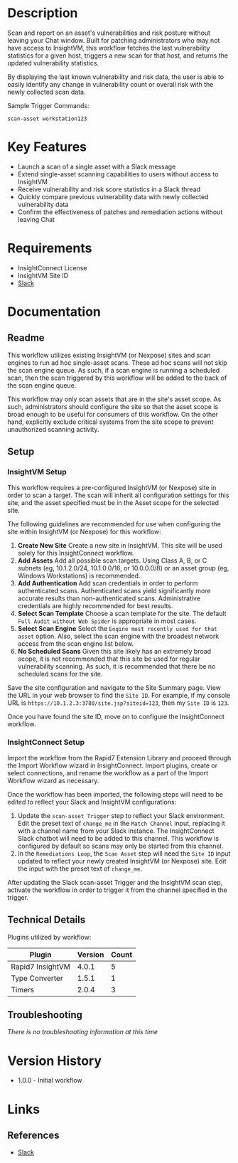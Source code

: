 # Description

Scan and report on an asset's vulnerabilities and risk posture without leaving your Chat window. Built for patching administrators who may not have access to InsightVM, this workflow fetches the last vulnerability statistics for a given host, triggers a new scan for that host, and returns the updated vulnerability statistics. 

By displaying the last known vulnerability and risk data, the user is able to easily identify any change in vulnerability count or overall risk with the newly collected scan data.

Sample Trigger Commands:

`scan-asset workstation123`

# Key Features

* Launch a scan of a single asset with a Slack message
* Extend single-asset scanning capabilities to users without access to InsightVM
* Receive vulnerability and risk score statistics in a Slack thread
* Quickly compare previous vulnerability data with newly collected vulnerability data
* Confirm the effectiveness of patches and remediation actions without leaving Chat

# Requirements

* InsightConnect License
* InsightVM Site ID
* [Slack](https://insightconnect.help.rapid7.com/docs/configure-slack-for-chatops)

# Documentation

## Readme

This workflow utilizes existing InsightVM (or Nexpose) sites and scan engines to run ad hoc single-asset scans. These ad hoc scans will not skip the scan engine queue. As such, if a scan engine is running a scheduled scan, then the scan triggered by this workflow will be added to the back of the scan engine queue.

This workflow may only scan assets that are in the site's asset scope. As such, administrators should configure the site so that the asset scope is broad enough to be useful for consumers of this workflow. On the other hand, explicitly exclude critical systems from the site scope to prevent unauthorized scanning activity.

## Setup

### InsightVM Setup

This workflow requires a pre-configured InsightVM (or Nexpose) site in order to scan a target. The scan will inherit all configuration settings for this site, and the asset specified must be in the Asset scope for the selected site.

The following guidelines are recommended for use when configuring the site within InsightVM (or Nexpose) for this workflow:

1. **Create New Site** Create a new site in InsightVM. This site will be used solely for this InsightConnect workflow.
2. **Add Assets** Add all possible scan targets. Using Class A, B, or C subnets (eg, 10.1.2.0/24, 10.1.0.0/16, or 10.0.0.0/8) or an asset group (eg, Windows Workstations) is recommended.
3. **Add Authentication** Add scan credentials in order to perform authenticated scans. Authenticated scans yield significantly more accurate results than non-authenticated scans. Administrative credentials are highly recommended for best results.
4. **Select Scan Template** Choose a scan template for the site. The default `Full Audit without Web Spider` is appropriate in most cases.
5. **Select Scan Engine** Select the `Engine most recently used for that asset` option. Also, select the scan engine with the broadest network access from the scan engine list below.
6. **No Scheduled Scans** Given this site likely has an extremely broad scope, it is not recommended that this site be used for regular vulnerability scanning. As such, it is recommended that there be no scheduled scans for the site.

Save the site configuration and navigate to the Site Summary page. View the URL in your web browser to find the `Site ID`. For example, if my console URL is `https://10.1.2.3:3780/site.jsp?siteid=123`, then my `Site ID` is `123`.

Once you have found the site ID, move on to configure the InsightConnect workflow.

### InsightConnect Setup

Import the workflow from the Rapid7 Extension Library and proceed through the Import Workflow wizard in InsightConnect. Import plugins, create or select connections, and rename the workflow as a part of the Import Workflow wizard as necessary.

Once the workflow has been imported, the following steps will need to be edited to reflect your Slack and InsightVM configurations:

1. Update the `scan-asset Trigger` step to reflect your Slack environment. Edit the preset text of `change_me` in the `Match Channel` input, replacing it with a channel name from your Slack instance. The InsightConnect Slack chatbot will need to be added to this channel. This workflow is configured by default so scans may only be started from this channel.
2. In the `Remediations Loop`, the `Scan Asset` step will need the `Site ID` input updated to reflect your newly created InsightVM (or Nexpose) site. Edit the input with the preset text of `change_me`.

After updating the Slack scan-asset Trigger and the InsightVM scan step, activate the workflow in order to trigger it from the channel specified in the trigger.

## Technical Details

Plugins utilized by workflow:

|Plugin|Version|Count|
|----|----|--------|
|Rapid7 InsightVM|4.0.1|5|
|Type Converter|1.5.1|1|
|Timers|2.0.4|3|

## Troubleshooting

_There is no troubleshooting information at this time_

# Version History

* 1.0.0 - Initial workflow

# Links

## References

* [Slack](https://insightconnect.help.rapid7.com/docs/configure-slack-for-chatops)
